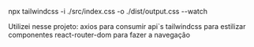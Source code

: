 npx tailwindcss -i ./src/index.css -o ./dist/output.css --watch

Utilizei nesse projeto:
axios para consumir api`s
tailwindcss para estilizar componentes
react-router-dom para fazer a navegação
